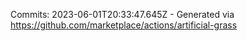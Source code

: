 Commits: 2023-06-01T20:33:47.645Z - Generated via https://github.com/marketplace/actions/artificial-grass
<br>
